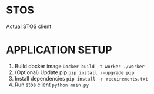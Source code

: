 # STOS

Actual STOS client

# APPLICATION SETUP

1. Build docker image `Docker build -t worker ./worker`
2. (Optional) Update pip `pip install --upgrade pip`
3. Install dependencies `pip install -r requirements.txt`
4. Run stos client `python main.py`
